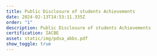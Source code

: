 ```yaml
---
title: Public Disclosure of students Achievements
date: 2024-02-13T14:53:11.335Z
order: "1"
description: Public Disclosure of students Achievements
certification: IACBE
asset: static/img/pdsa_abbs.pdf
show_toggle: true
---
```

